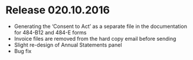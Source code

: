 # Release 020.10.2016
* Generating the ‘Consent to Act’ as a separate file in the documentation for 484-B12 and 484-E forms
* Invoice files are removed from the hard copy email before sending
* Slight re-design of Annual Statements panel
* Bug fix
